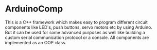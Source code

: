 # ArduinoComp
This is a C++ framework which makes easy to program different circuit components like LED's, push buttons, servo motors etc by using Arduino. But it can be used for some advanced purposes as well like building a custom serial communication protocol or a console. All components are implemented as an OOP class.

